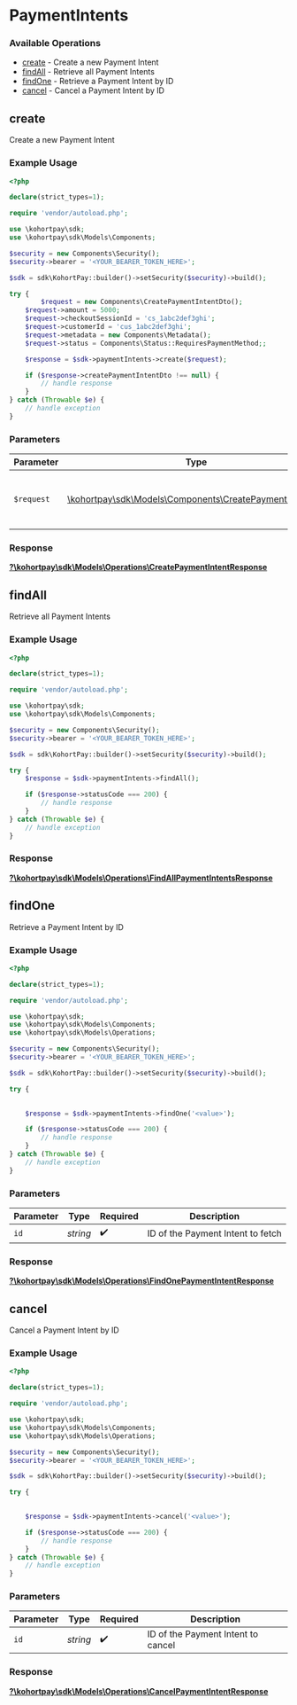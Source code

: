 # PaymentIntents


### Available Operations

* [create](#create) - Create a new Payment Intent
* [findAll](#findall) - Retrieve all Payment Intents
* [findOne](#findone) - Retrieve a Payment Intent by ID
* [cancel](#cancel) - Cancel a Payment Intent by ID

## create

Create a new Payment Intent

### Example Usage

```php
<?php

declare(strict_types=1);

require 'vendor/autoload.php';

use \kohortpay\sdk;
use \kohortpay\sdk\Models\Components;

$security = new Components\Security();
$security->bearer = '<YOUR_BEARER_TOKEN_HERE>';

$sdk = sdk\KohortPay::builder()->setSecurity($security)->build();

try {
        $request = new Components\CreatePaymentIntentDto();
    $request->amount = 5000;
    $request->checkoutSessionId = 'cs_1abc2def3ghi';
    $request->customerId = 'cus_1abc2def3ghi';
    $request->metadata = new Components\Metadata();
    $request->status = Components\Status::RequiresPaymentMethod;;

    $response = $sdk->paymentIntents->create($request);

    if ($response->createPaymentIntentDto !== null) {
        // handle response
    }
} catch (Throwable $e) {
    // handle exception
}
```

### Parameters

| Parameter                                                                                                    | Type                                                                                                         | Required                                                                                                     | Description                                                                                                  |
| ------------------------------------------------------------------------------------------------------------ | ------------------------------------------------------------------------------------------------------------ | ------------------------------------------------------------------------------------------------------------ | ------------------------------------------------------------------------------------------------------------ |
| `$request`                                                                                                   | [\kohortpay\sdk\Models\Components\CreatePaymentIntentDto](../../Models/Components/CreatePaymentIntentDto.md) | :heavy_check_mark:                                                                                           | The request object to use for the request.                                                                   |


### Response

**[?\kohortpay\sdk\Models\Operations\CreatePaymentIntentResponse](../../Models/Operations/CreatePaymentIntentResponse.md)**


## findAll

Retrieve all Payment Intents

### Example Usage

```php
<?php

declare(strict_types=1);

require 'vendor/autoload.php';

use \kohortpay\sdk;
use \kohortpay\sdk\Models\Components;

$security = new Components\Security();
$security->bearer = '<YOUR_BEARER_TOKEN_HERE>';

$sdk = sdk\KohortPay::builder()->setSecurity($security)->build();

try {
    $response = $sdk->paymentIntents->findAll();

    if ($response->statusCode === 200) {
        // handle response
    }
} catch (Throwable $e) {
    // handle exception
}
```


### Response

**[?\kohortpay\sdk\Models\Operations\FindAllPaymentIntentsResponse](../../Models/Operations/FindAllPaymentIntentsResponse.md)**


## findOne

Retrieve a Payment Intent by ID

### Example Usage

```php
<?php

declare(strict_types=1);

require 'vendor/autoload.php';

use \kohortpay\sdk;
use \kohortpay\sdk\Models\Components;
use \kohortpay\sdk\Models\Operations;

$security = new Components\Security();
$security->bearer = '<YOUR_BEARER_TOKEN_HERE>';

$sdk = sdk\KohortPay::builder()->setSecurity($security)->build();

try {
    

    $response = $sdk->paymentIntents->findOne('<value>');

    if ($response->statusCode === 200) {
        // handle response
    }
} catch (Throwable $e) {
    // handle exception
}
```

### Parameters

| Parameter                         | Type                              | Required                          | Description                       |
| --------------------------------- | --------------------------------- | --------------------------------- | --------------------------------- |
| `id`                              | *string*                          | :heavy_check_mark:                | ID of the Payment Intent to fetch |


### Response

**[?\kohortpay\sdk\Models\Operations\FindOnePaymentIntentResponse](../../Models/Operations/FindOnePaymentIntentResponse.md)**


## cancel

Cancel a Payment Intent by ID

### Example Usage

```php
<?php

declare(strict_types=1);

require 'vendor/autoload.php';

use \kohortpay\sdk;
use \kohortpay\sdk\Models\Components;
use \kohortpay\sdk\Models\Operations;

$security = new Components\Security();
$security->bearer = '<YOUR_BEARER_TOKEN_HERE>';

$sdk = sdk\KohortPay::builder()->setSecurity($security)->build();

try {
    

    $response = $sdk->paymentIntents->cancel('<value>');

    if ($response->statusCode === 200) {
        // handle response
    }
} catch (Throwable $e) {
    // handle exception
}
```

### Parameters

| Parameter                          | Type                               | Required                           | Description                        |
| ---------------------------------- | ---------------------------------- | ---------------------------------- | ---------------------------------- |
| `id`                               | *string*                           | :heavy_check_mark:                 | ID of the Payment Intent to cancel |


### Response

**[?\kohortpay\sdk\Models\Operations\CancelPaymentIntentResponse](../../Models/Operations/CancelPaymentIntentResponse.md)**

